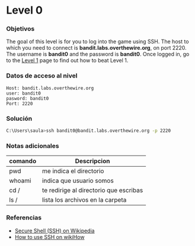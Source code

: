 # Level 0

### Objetivos
The goal of this level is for you to log into the game using SSH. The host to which you need to connect is **bandit.labs.overthewire.org**, on port 2220. The username is **bandit0** and the password is **bandit0**. Once logged in, go to the [Level 1](https://overthewire.org/wargames/bandit/bandit1.html) page to find out how to beat Level 1.
### Datos de acceso al nivel
```
Host: bandit.labs.overthewire.org  
user: bandit0
pasword: bandit0
Port: 2220
```

### Solución
``` bash
C:\Users\saula>ssh bandit0@bandit.labs.overthewire.org -p 2220	
```

### Notas adicionales

| comando | Descripcion |
|---------|-------------|
|pwd|me indica el directorio|
|whoami|indica que usuario somos|
|cd /|te redirige al directorio que escribas|
|ls /|lista los archivos en la carpeta|



### Referencias
- [Secure Shell (SSH) on Wikipedia](https://en.wikipedia.org/wiki/Secure_Shell)
- [How to use SSH on wikiHow](https://www.wikihow.com/Use-SSH)